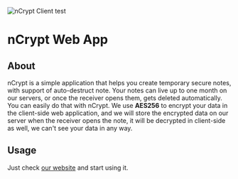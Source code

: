 ![nCrypt Client test](https://github.com/Ncrypt-Site/ncrypt-client/workflows/nCrypt%20Client%20test/badge.svg)
# nCrypt Web App

## About
nCrypt is a simple application that helps you create temporary secure
notes, with support of auto-destruct note. Your notes can live up to one month
on our servers, or once the receiver opens them, gets deleted automatically.
You can easily do that with nCrypt. We use **AES256** to encrypt your data in the client-side web application, 
and we will store the encrypted data on our server when the receiver opens the note, it will be decrypted in client-side as well, we can't see your data in any way.

## Usage
Just check [our website](https://ncrypt.site) and start using it.
